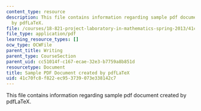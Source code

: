 ```yaml
---
content_type: resource
description: This file contains information regarding sample pdf document created
  by pdfLaTeX.
file: /courses/18-821-project-laboratory-in-mathematics-spring-2013/41c70fc8f822ec953739073e338142c7_MIT18_821S13_latexsample.pdf
file_type: application/pdf
learning_resource_types: []
ocw_type: OCWFile
parent_title: Writing
parent_type: CourseSection
parent_uid: cc51014f-c167-ecae-32e3-b7759a8b851d
resourcetype: Document
title: Sample PDF Document created by pdfLaTeX
uid: 41c70fc8-f822-ec95-3739-073e338142c7
---
```

This file contains information regarding sample pdf document created by pdfLaTeX.

